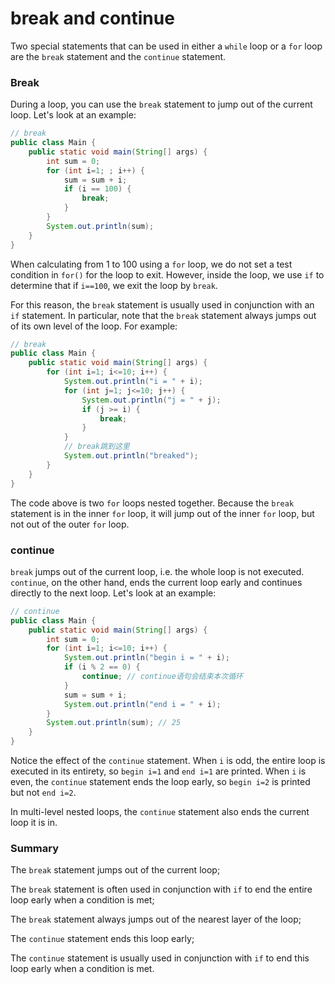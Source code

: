 <!-- TRANSLATED by md-translate -->
# break and continue

Two special statements that can be used in either a `while` loop or a `for` loop are the `break` statement and the `continue` statement.

### Break

During a loop, you can use the `break` statement to jump out of the current loop. Let's look at an example:

```java
// break
public class Main {
    public static void main(String[] args) {
        int sum = 0;
        for (int i=1; ; i++) {
            sum = sum + i;
            if (i == 100) {
                break;
            }
        }
        System.out.println(sum);
    }
}
```

When calculating from 1 to 100 using a `for` loop, we do not set a test condition in `for()` for the loop to exit. However, inside the loop, we use `if` to determine that if `i==100`, we exit the loop by `break`.

For this reason, the `break` statement is usually used in conjunction with an `if` statement. In particular, note that the `break` statement always jumps out of its own level of the loop. For example:

```java
// break
public class Main {
    public static void main(String[] args) {
        for (int i=1; i<=10; i++) {
            System.out.println("i = " + i);
            for (int j=1; j<=10; j++) {
                System.out.println("j = " + j);
                if (j >= i) {
                    break;
                }
            }
            // break跳到这里
            System.out.println("breaked");
        }
    }
}
```

The code above is two `for` loops nested together. Because the `break` statement is in the inner `for` loop, it will jump out of the inner `for` loop, but not out of the outer `for` loop.

### continue

`break` jumps out of the current loop, i.e. the whole loop is not executed. `continue`, on the other hand, ends the current loop early and continues directly to the next loop. Let's look at an example:

```java
// continue
public class Main {
    public static void main(String[] args) {
        int sum = 0;
        for (int i=1; i<=10; i++) {
            System.out.println("begin i = " + i);
            if (i % 2 == 0) {
                continue; // continue语句会结束本次循环
            }
            sum = sum + i;
            System.out.println("end i = " + i);
        }
        System.out.println(sum); // 25
    }
}
```

Notice the effect of the `continue` statement. When `i` is odd, the entire loop is executed in its entirety, so `begin i=1` and `end i=1` are printed. When `i` is even, the `continue` statement ends the loop early, so `begin i=2` is printed but not `end i=2`.

In multi-level nested loops, the `continue` statement also ends the current loop it is in.

### Summary

The `break` statement jumps out of the current loop;

The `break` statement is often used in conjunction with `if` to end the entire loop early when a condition is met;

The `break` statement always jumps out of the nearest layer of the loop;

The `continue` statement ends this loop early;

The `continue` statement is usually used in conjunction with `if` to end this loop early when a condition is met.